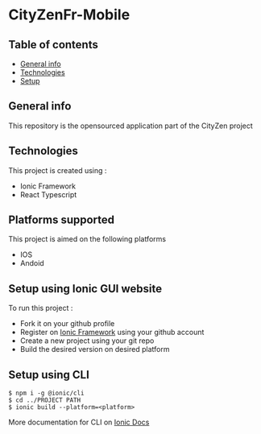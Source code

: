 # CityZenFr-Mobile

## Table of contents
* [General info](#general-info)
* [Technologies](#technologies)
* [Setup](#setup)

## General info
This repository is the opensourced application part of the CityZen project
	
## Technologies
This project is created using :
* Ionic Framework
* React Typescript

## Platforms supported 
This project is aimed on the following platforms
* IOS
* Andoid 
 
## Setup using Ionic GUI website
To run this project :

* Fork it on your github profile
* Register on [Ionic Framework](https://ionicframework.com) using your github account
* Create a new project using your git repo
* Build the desired version on desired platform

## Setup using CLI 
```
$ npm i -g @ionic/cli
$ cd ../PROJECT PATH
$ ionic build --platform=<platform>
```
More documentation for CLI on [Ionic Docs](https://ionicframework.com/docs/cli)
